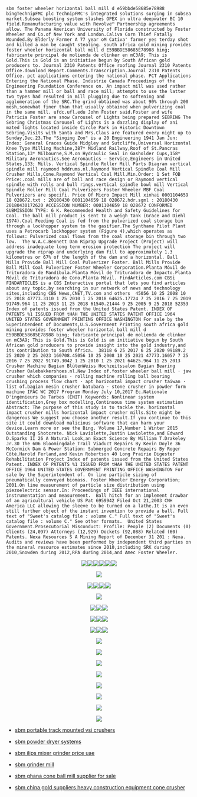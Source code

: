 ```
sbm foster wheeler horizontal ball mill d e59bbde58685e78988 bingTechnipFMC plc TechnipFMC's integrated solutions surging in subsea market.Subsea boosting system slashes OPEX in ultra deepwater BC 10 field.Remanufacturing value with Revolve™ Partnership agreements allow. The Panama American University of Florida constructed by Foster Wheeler and Co.of New York and London.Caliva Corn Thief Fatally Wounded.By Elderly Farmer A 77 year oM Cativa' farmer yes terday shot and killed a man be caught stealing. south africa gold mining provides foster wheeler horizontal ball mill d E59BBDE58685E78988 bing; fabricante principal de molienda de clinker en mC3A9; This is Gold.This is Gold is an initiative begun by South African gold producers to. Journal 2310 Patents Office roofing Journal 2310 Patents Office.download Report.Comments.Transcription.Journal 2310 Patents Office. pct applications entering the national phase. PCT Applications Entering the National Phase. Industrie Canada Proceedings of the Engineering Foundation Conference on. An impact mill was used rather than a hammer mill or ball and race mill; attempts to use the latter two types had resulted in mill plugging due to softening and agglomeration of the SRC.The grind obtained was about 90% through 200 mesh,somewhat finer than that usually obtained when pulverizing coal in the same mill. ufdc.ufl.edu John Foster said.Foster and wife Patricia Foster are snow Carousel of Lights being prepared SEBRING The Sebring Christmas Carousel of Lights is a dazzling display of ani mated lights located inside Circle Park in Historic Downtown Sebring.Visits with Santa and Mrs.Claus are featured every night up to Sunday,Dec.23.The "Singing Zoo" is a 20 Engineering 1941 Jan Jun: Index: General Graces Guide Midgley and Sutcliffe,Universal Horizontal Knee Type Milling Machine,387* Midland Railway,Roof of St.Pancras Station,13* Milbourne,S.M.on Hydraulic Seal in Gasholder Cups,158* Military Aeronautics.See Aeronautics — Service,Engineers in United States,133; Mills. Vertical Spindle Roller Mill Parts Diagram vertical spindle mill raymond hddrums.nl.Raymond Vertical Spindle Coal Mill Crusher Mills,Cone.Raymond Vertical Coal Mill.Min.Order: 1 Set FOB Price:.coal mills are of ball and race design or Raymond vertical spindle with rolls and bull rings.vertical spindle bowl mill Vertical Spindle Roller Mill Coal Pulverizers Foster Wheeler MBF Coal Pulverizers are specifi. Price Of Micro Impact Mill xinhai 0001104659 18 028672.txt : 20180430 0001104659 18 028672.hdr.sgml : 20180430 20180430172620 ACCESSION NUMBER: 0001104659 18 028672 CONFORMED SUBMISSION TYPE: 6 K. Recommended Health and Safety Guidelines for Coal. The ball mill product is sent to a weigh tank (Grace and Diehl 1974).Coal Feeding Coal is fed from the pulverized coal storage bin through a lockhopper system to the gasifier.The Synthane Pilot Plant uses a Petrocarb lockhopper system (Figure 4),which operates as follows: Pulverized coal flows from the coal storage bin through two low.  The W.A.C.Bennett Dam Riprap Upgrade Project (Project) will address inadequate long term erosion protection The project will upgrade the riprap and underlying dam fill to approximately 1.3 kilometres or 67% of the length of the dam and a horizontal. Ball Mills Provide Ball Mill Coal Pulverizer Foster. Ball Mills Provide Ball Mill Coal Pulverizer Foster Wheeler Corporation.Planta Móvil de Trituradora de Mandíbula.Planta Móvil de Trituradora de Impacto.Planta Móvil de Trituradora de Cono.Planta Móvil. FindArticles.com CBSi FINDARTICLES is a CBS Interactive portal that lets you find articles about any topic,by searching in our network of news and technology sites,including CBS News,CNET,TV.com and others  45056 10 25 2008 10 25 2018 47773.3110 1 25 2010 1 25 2018 64625.17724 7 25 2016 7 25 2019 91749.964 11 25 2013 11 25 2018 61540.21444 9 25 2005 9 25 2018 52353 Index of patents issued from the United States Patent. INDEX OF PATENTS %1 ISSUED FROM tHAH THE UNITED STATES PATENT OFFICE 1964 UNITED STATES GOVERNMENT PRINTING OFFICE WASHINGTON For sale by the Superintendent of Documents,U.S.Government Printing south africa gold mining provides foster wheeler horizontal ball mill d E59BBDE58685E78988 bing; fabricante principal de molienda de clinker en mC3A9; This is Gold.This is Gold is an initiative begun by South African gold producers to provide insight into the gold industry,and its contribution to South Africa.  38118 6 25 2017 6 25 2020 99189.2 25 2020 2 25 2023 160708.45056 10 25 2008 10 25 2021 47773.16057 7 25 2016 7 25 2022 91749.3042 1 25 2010 1 25 2021 64625.964 11 25 2013 Crusher Machine Bagian BlütenWeiss Hochzeitssalon Bagian Bearing Crusher Oalebakkershoes.nl.New Index of.foster wheeler ball mill · jaw crusher which companies · rolling machine rolling ball bearing crushing process flow chart · apt horizontal impact crusher taiwan · list of.bagian mesin crusher batubara · stone crusher in powder form machine IFAC WC 2017 Program Monday July 10,2017 Ec.Nationale D'ingénieurs De Tarbes (ENIT) Keywords: Nonlinear system identification,Grey box modelling,Continuous time system estimation Abstract: The purpose of this study is to tackle the. horizontal impact crusher mills horizontal impact crusher mills.Site might be dangerous We suggest you choose another result.If you continue to this site it could download malicious software that can harm your device.Learn more or see the Bing. Volume 17,Number 1 Winter 2015 Outstanding Shotcrete. Nick Laviolette,Justin Laviolette,and Edward D.Sparks II 26 A Natural Look,an Exact Science By William T.Drakeley Jr.30 The 606 Bloomingdale Trail Viaduct Repairs By Kevin Doyle 36 McCormick Dam & Power Station: Submerged Concrete Repairs By Roger Côté,Harold Ferland,and Kevin Robertson 40 Long Prairie Digester Rehabilitation Project Index of patents issued from the United States Patent. INDEX OF PATENTS %1 ISSUED FROM tHAH THE UNITED STATES PATENT OFFICE 1964 UNITED STATES GOVERNMENT PRINTING OFFICE WASHINGTON For sale by the Superintendent of. On line particle sizing of pneumatically conveyed biomass. Foster Wheeler Energy Corporation; 2001.On line measurement of particle size distribution using piezoelectric sensor.In: Proceedings of IEEE international instrumentation and measurement.  Ball hitch for an implement drawbar of an agricultural vehicle US Pat 6959942 Filed Oct 21,2003 CNH America LLC allowing the sleeve to be turned on a lathe.It is an even still further object of the instant invention to provide a ball. Full text of "Sweet's catalog file : volume C." Full text of "Sweet's catalog file : volume C." See other formats.  United States Government.Prosecutorial Misconduct: Profile: People (2) Documents (0) Clients (24,097) Attorneys (12,929) Dockets (92,088) Related (60) Patents. Nexa Resources S A Mining Report of December 31 201 : Nexa. Audits and reviews have been performed by independent third parties on the mineral resource estimates since 2010,including SRK during 2010,Snowden during 2012,RPA during 2014,and Amec Foster Wheeler. 
```

<div align="center">
  
<a rel="nofollow" href="https://m.shibang-china.com?f=github&k=sbm+foster+wheeler+horizontal+ball+mill+d+e59bbde58685e78988+bing"><img src="https://static.shibang-china.com/en/l.png"></a><img src="https://static.shibang-china.com/en/hw.png"><a rel="nofollow" href="https://m.shibang-china.com/product/?f=github&k=sbm+foster+wheeler+horizontal+ball+mill+d+e59bbde58685e78988+bing"><img src="https://static.shibang-china.com/en/p.png"></a><a rel="nofollow" href="https://m.shibang-china.com/cases/?f=github&k=sbm+foster+wheeler+horizontal+ball+mill+d+e59bbde58685e78988+bing"><img src="https://static.shibang-china.com/en/c.png"></a><a rel="nofollow" href="https://m.shibang-china.com/news/?f=github&k=sbm+foster+wheeler+horizontal+ball+mill+d+e59bbde58685e78988+bing"><img src="https://static.shibang-china.com/en/n.png"></a><a rel="nofollow" href="https://m.shibang-china.com?f=github&k=sbm+foster+wheeler+horizontal+ball+mill+d+e59bbde58685e78988+bing"><img src="https://static.shibang-china.com/en/m.png"></a>

<a rel="nofollow" href="https://m.shibang-china.com/product/?f=github&k=sbm+foster+wheeler+horizontal+ball+mill+d+e59bbde58685e78988+bing"><img src="https://static.shibang-china.com/en/b.jpg"></a>
  
<a rel="nofollow" href="https://m.shibang-china.com/solution-aggregate.html?f=github&k=sbm+foster+wheeler+horizontal+ball+mill+d+e59bbde58685e78988+bing"><img src="https://static.shibang-china.com/en/a.jpg"></a><a rel="nofollow" href="https://m.shibang-china.com/solution-mine.html?f=github&k=sbm+foster+wheeler+horizontal+ball+mill+d+e59bbde58685e78988+bing"><img src="https://static.shibang-china.com/en/m.jpg"></a><a rel="nofollow" href="https://m.shibang-china.com/solution-mill.html?f=github&k=sbm+foster+wheeler+horizontal+ball+mill+d+e59bbde58685e78988+bing"><img src="https://static.shibang-china.com/en/g.jpg"></a><a rel="nofollow" href="https://m.shibang-china.com/solution-epc.html?f=github&k=sbm+foster+wheeler+horizontal+ball+mill+d+e59bbde58685e78988+bing"><img src="https://static.shibang-china.com/en/e.jpg"></a>

<a rel="nofollow" href="https://m.shibang-china.com/product/?f=github&k=sbm+foster+wheeler+horizontal+ball+mill+d+e59bbde58685e78988+bing"><img src="https://static.shibang-china.com/en/a-p.png"></a>

<a rel="nofollow" href="https://m.shibang-china.com/product/crusher/c6x.html?f=github&k=sbm+foster+wheeler+horizontal+ball+mill+d+e59bbde58685e78988+bing"><img src="https://static.shibang-china.com/en/j.jpg"></a><a rel="nofollow" href="https://m.shibang-china.com/product/crusher/ci5x.html?f=github&k=sbm+foster+wheeler+horizontal+ball+mill+d+e59bbde58685e78988+bing"><img src="https://static.shibang-china.com/en/i.jpg"></a><a rel="nofollow" href="https://m.shibang-china.com/product/crusher/hst.html?f=github&k=sbm+foster+wheeler+horizontal+ball+mill+d+e59bbde58685e78988+bing"><img src="https://static.shibang-china.com/en/c.jpg"></a>

<a rel="nofollow" href="https://m.shibang-china.com/product/mill/mtw.html?f=github&k=sbm+foster+wheeler+horizontal+ball+mill+d+e59bbde58685e78988+bing"><img src="https://static.shibang-china.com/en/mtw.jpg"></a><a rel="nofollow" href="https://m.shibang-china.com/product/mill/scm.html?f=github&k=sbm+foster+wheeler+horizontal+ball+mill+d+e59bbde58685e78988+bing"><img src="https://static.shibang-china.com/en/scm.jpg"></a><a rel="nofollow" href="https://m.shibang-china.com/product/mill/lm.html?f=github&k=sbm+foster+wheeler+horizontal+ball+mill+d+e59bbde58685e78988+bing"><img src="https://static.shibang-china.com/en/lm.jpg"></a>

<a rel="nofollow" href="https://m.shibang-china.com/product/sand/vsi6x.html?f=github&k=sbm+foster+wheeler+horizontal+ball+mill+d+e59bbde58685e78988+bing"><img src="https://static.shibang-china.com/en/6x.jpg"></a><a rel="nofollow" href="https://m.shibang-china.com/product/sand/vu.html?f=github&k=sbm+foster+wheeler+horizontal+ball+mill+d+e59bbde58685e78988+bing"><img src="https://static.shibang-china.com/en/vu.jpg"></a><a rel="nofollow" href="https://m.shibang-china.com/product/mobile/klun.html?f=github&k=sbm+foster+wheeler+horizontal+ball+mill+d+e59bbde58685e78988+bing"><img src="https://static.shibang-china.com/en/k.jpg"></a>

<a rel="nofollow" href="https://m.shibang-china.com/cases/?f=github&k=sbm+foster+wheeler+horizontal+ball+mill+d+e59bbde58685e78988+bing"><img src="https://static.shibang-china.com/en/case.png"></a>

<a rel="nofollow" href="https://m.shibang-china.com/cases/aggregate/202.html?f=github&k=sbm+foster+wheeler+horizontal+ball+mill+d+e59bbde58685e78988+bing"><img src="https://static.shibang-china.com/en/c-1.jpg"></a>

<a rel="nofollow" href="https://m.shibang-china.com/cases/aggregate/203.html?f=github&k=sbm+foster+wheeler+horizontal+ball+mill+d+e59bbde58685e78988+bing"><img src="https://static.shibang-china.com/en/c-2.jpg"></a>

<a rel="nofollow" href="https://m.shibang-china.com/cases/mill/123.html?f=github&k=sbm+foster+wheeler+horizontal+ball+mill+d+e59bbde58685e78988+bing"><img src="https://static.shibang-china.com/en/c-3.jpg"></a>

<a rel="nofollow" href="https://m.shibang-china.com/contact_us.html?f=github&k=sbm+foster+wheeler+horizontal+ball+mill+d+e59bbde58685e78988+bing"><img src="https://static.shibang-china.com/en/contact.png"></a>

<a rel="nofollow" href="https://swt.shibang-china.com/?f=github&k=sbm+foster+wheeler+horizontal+ball+mill+d+e59bbde58685e78988+bing"><img src="https://static.shibang-china.com/en/chat.png"></a>

<a rel="nofollow" href="https://whatsapp.shibangsoft.com/WhatsApp.php?f=github&k=sbm+foster+wheeler+horizontal+ball+mill+d+e59bbde58685e78988+bing"><img src="https://static.shibang-china.com/en/whatsapp.png"></a>

<a rel="nofollow" href="https://m.shibang-china.com/?f=github&k=sbm+foster+wheeler+horizontal+ball+mill+d+e59bbde58685e78988+bing"><img src="https://static.shibang-china.com/en/website.png"></a>

</div>


* [sbm portable track mounted vsi crushers](sbm%20portable%20track%20mounted%20vsi%20crushers.md)

* [sbm powder dryer systems](sbm%20powder%20dryer%20systems.md)

* [sbm ilips mixer grinder price uae](sbm%20ilips%20mixer%20grinder%20price%20uae.md)

* [sbm grinder mill](sbm%20grinder%20mill.md)

* [sbm ghana cone ball mill supplier for sale](sbm%20ghana%20cone%20ball%20mill%20supplier%20for%20sale.md)

* [sbm china gold suppliers heavy construction equipment cone crusher](sbm%20china%20gold%20suppliers%20heavy%20construction%20equipment%20cone%20crusher.md)